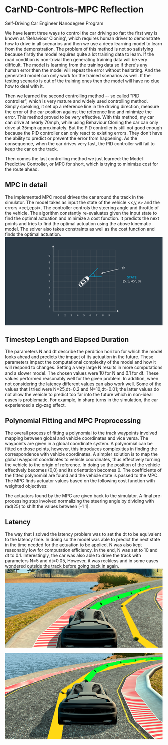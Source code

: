 # CarND-Controls-MPC Reflection
Self-Driving Car Engineer Nanodegree Program

[//]: # (Image References)
[image1]: ./mpc.png "mpc.png"
[image2]: ./latency.png "latency.png"
[image3]: ./no-latency.png "no-latency.png"

We have learnt three ways to control the car driving so far: the first way is known as 'Behaviour Cloning', which requires human driver to demonstrate how to drive in all scenarios and then we use a deep learning model to learn from the demonstration. The problem of this method is not so satisfying because firstly the model requires quite a lot training data to learn. If the road condition is non-trivial then generating training data will be very difficult. The model is learning from the training data so if there's any human error then the model will repeat the error without hesitating. And the generated model can only work for the trained scenarios as well. If the testing scenario is out of the training ones then the model will have no clue how to deal with it.

Then we learned the second controlling method -- so called "PID controller", which is very mature and widely used controlling method. Simply speaking, it set up a reference line in the driving direction, measure the error of the car position against the reference line and minimize the error. This method proved to be very effective. With this method, my car can drive at nearly 70mph, while using Behaviour Cloning the car can only drive at 35mph approximately. But the PID controller is still not good enough because the PID controller can only react to existing errors. They don't have the ability to predict or prevent the error from happening. As the consequence, when the car drives very fast, the PID controller will fail to keep the car on the track.

Then comes the last controlling method we just learned: the Model Predictive Controller, or MPC for short, which is trying to minimize cost for the route ahead.

## MPC in detail
The implemented MPC model drives the car around the track in the simulator. The model takes as input the state of the vehicle <x,y,v> and the errors <cet,epsi>. The controller controls the steering angle and throttle of the vehicle. The algorithm constantly re-evaluates given the input state to find the optimal actuation and minimize a cost function. It predicts the next points and tries to find the optimal actuation using the above kinematic model. The solver also takes constraints as well as the cost function and finds the optimal actuation.
![MPC][image1]

## Timestep Length and Elapsed Duration
The parameters N and dt describe the perdition horizon for which the model looks ahead and predicts the impact of its actuation in the future. These parameters impact the computational complexity of the model and how it will respond to changes. Setting a very large N results in more computations and a slower model. The chosen values were 10 for N and 0.1 for dt. These values performed reasonably well for the given problem. In addition, when not considering the latency different values can also work well. Some of the values that I tried were N=25,dt=0.2 and N=10,dt=0.01; the latter values do not allow the vehicle to predict too far into the future which in non-ideal cases is problematic. For example, in sharp turns in the simulation, the car experienced a zig-zag effect.

## Polynomial Fitting and MPC Preprocessing
The overall process of fitting a polynomial to the track waypoints involved mapping between global and vehicle coordinates and vice versa. The waypoints are given in a global coordinate system. A polynomial can be fitted on those points, however, this introduces complexities in finding the correspondence with vehicle coordinates. A simpler solution is to map the global waypoint coordinates to vehicle coordinates, thus effectively turning the vehicle to the origin of reference. In doing so the position of the vehicle effectively becomes (0,0) and its orientation becomes 0. The coefficients of the fitted polynomial are found and the vehicle state is passed to the MPC. The MPC finds actuator values based on the following cost function with weighted objectives:

The actuators found by the MPC are given back to the simulator. A final pre-processing step involved normalizing the steering angle by dividing with rad(25) to shift the values between [-1 1].

## Latency
The way that I solved the latency problem was to set the dt to be equivalent to the latency time. In doing so the model was able to predict the next state in the time needed for the actuation to be applied. N was also kept reasonably low for computation efficiency. In the end, N was set to 10 and dt to 0.1. Interestingly, the car was also able to drive the track with parameters N=5 and dt=0.05, However, it was reckless and in some cases wondered outside the track before going back in again.
![no_latency][image3]

![latency][image2]
